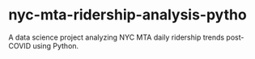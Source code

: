 # nyc-mta-ridership-analysis-pytho
A data science project analyzing NYC MTA daily ridership trends post-COVID using Python.
